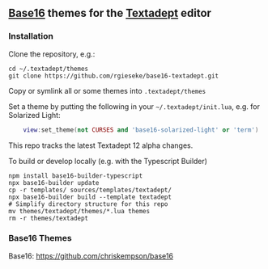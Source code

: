 ## [Base16](https://github.com/chriskempson/base16) themes for the [Textadept](https://orbitalquark.github.io/textadept/) editor

### Installation

Clone the repository, e.g.:

    cd ~/.textadept/themes
    git clone https://github.com/rgieseke/base16-textadept.git

Copy or symlink all or some themes into `.textadept/themes`

Set a theme by putting the following in your `~/.textadept/init.lua`, e.g. for
Solarized Light:

```lua
    view:set_theme(not CURSES and 'base16-solarized-light' or 'term')
```

This repo tracks the latest Textadept 12 alpha changes.


To build or develop locally (e.g. with the Typescript Builder)
```shell
npm install base16-builder-typescript
npx base16-builder update
cp -r templates/ sources/templates/textadept/
npx base16-builder build --template textadept
# Simplify directory structure for this repo
mv themes/textadept/themes/*.lua themes
rm -r themes/textadept
```

### Base16 Themes

Base16: <https://github.com/chriskempson/base16>
